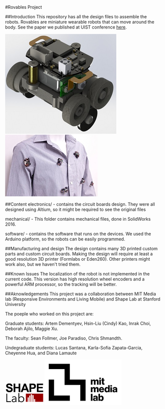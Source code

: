 #Rovables Project 

##Introduction
This repository has all the design files to assemble the robots. Rovables are miniature wearable robots that can move around the body. 
See the paper we published at UIST conference [here](http://www.artemdementyev.com/wp-content/uploads/2016/10/Rovables-Miniature-On-Body-Robots-as-Mobile-Wearables.pdf).  

![Rovables rendered](/images/rovables_render.jpg)
![Shirt pic](/images/rovables-main.jpg)

##Content
electronics/ - contains the circuit boards design. They were all designed using Altium, so it might be required to see the original files

mechanical/ - This folder contains mechanical files, done in SolidWorks 2016. 

software/ - contains the software that runs on the devices. We used the Arduino platform, so the robots can be easily programmed.  


##Manufacturing and design
The design contains many 3D printed custom parts and custom circuit boards. Making the design will require at least a good resolution 3D printer (Formlabs or Eden260). Other printers might work also, but we haven't tried them. 

##Known Issues
The localization of the robot is not implemented in the current code. This version has high resolution wheel encoders and a powerful ARM processor, so the tracking will be better. 

##Aknowledgements
This project was a collaboration between MIT Media lab (Responsive Environments and Living Mobile) and Shape Lab at Stanford University

The poeple who worked on this project are:

Graduate students: Artem Dementyev, Hsin-Liu (Cindy) Kao, Inrak Choi, Deborah Ajilo, Maggie Xu. 

The faculty: Sean Follmer, Joe Paradiso, Chris Shmandth.

Undegraduate students: Lucas Santana, Karla-Sofia Zapata-Garcia, Cheyenne Hua, and Diana Lamaute

![Shapelab Logo](/images/shapelab.png)
![MediaLab Logo](/images/medialablogo.png)
